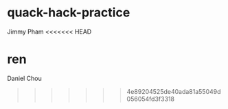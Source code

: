 # quack-hack-practice

Jimmy Pham
<<<<<<< HEAD

ren
=======
Daniel Chou
>>>>>>> 4e89204525de40ada81a55049d056054fd3f3318
